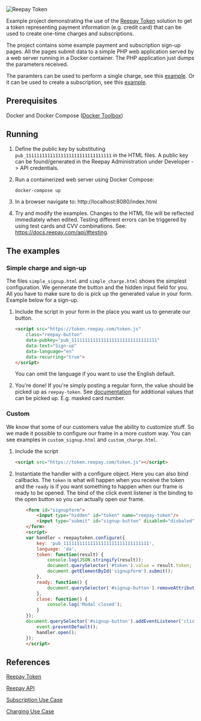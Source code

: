 ![Reepay Token](https://docs.reepay.com/token/images/logo.png "Reepay Token")

Example project demonstrating the use of the [Reepay Token](https://docs.reepay.com/token/) solution to get a token representing payment information (e.g. credit card) that can be used to create one-time charges and subscriptions.

The project contains some example payment and subscription sign-up pages. All the pages submit data to a simple PHP web application served by a web server running in a Docker container. The PHP application just dumps the parameters received. 

The paramters can be used to perform a single charge, see this [example](https://github.com/reepay/reepay-examples/wiki/One-time-charging). Or it can be used to create a subscription, see this [example](https://github.com/reepay/reepay-examples/wiki/Simple-subscription-handling#create-customer-and-subscription).

## Prerequisites

Docker and Docker Compose ([Docker Toolbox](https://www.docker.com/products/docker-toolbox))

## Running

1. Define the public key by substituting `pub_11111111111111111111111111111111` in the HTML files. A public key can be found/generated in the Reepay Administration under Developer -> API credentials.

2. Run a containerized web server using Docker Compose:

    `docker-compose up`

3. In a browser navigate to: http://localhost:8080/index.html

4. Try and modify the examples. Changes to the HTML file will be reflected immediately when edited. Testing different errors can be triggered by using test cards and CVV combinations. See: https://docs.reepay.com/api/#testing.

## The examples

### Simple charge and sign-up

The files `simple_signup.html` and `simple_charge.html` shows the simplest configuration. We gennerate the button and the hidden input field for you. All you have to make sure to do is pick up the generated value in your form. Example below for a sign-up.

1. Include the script in your form in the place you want us to generate our button.
    ```html
    <script src="https://token.reepay.com/token.js"
        class="reepay-button"
        data-pubkey="pub_11111111111111111111111111111111"
        data-text="Sign-up"
        data-language="en"
        data-recurring="true">
    </script>
    ```
    You can omit the language if you want to use the English default.

2. You're done! If you're simply posting a regular form, the value should be picked up as `reepay-token`. See [documentation](https://docs.reepay.com/token/) for additional values that can be picked up. E.g. masked card number.

### Custom

We know that some of our customers value the ability to customize stuff. So we made it possible to configure our frame in a more custom way. You can see examples in `custom_signup.html` and `custom_charge.html`.

1. Include the script
    ```html
    <script src="https://token.reepay.com/token.js"></script>
    ```
2. Instantiate the handler with a configure object. Here you can also bind callbacks. The `token` is what will happen when you receive the token and the `ready` is if you want something to happen when our frame is ready to be opened. The bind of the click event listener is the binding to the open button so you can actually open our frame.
    ```html
        <form id="signupform">
            <input type="hidden" id="token" name="reepay-token"/>
            <input type="submit" id="signup-button" disabled="disbaled" value="Sign-up"/>
        </form>
        <script>
        var handler = reepaytoken.configure({
            key: 'pub_11111111111111111111111111111111',
            language: 'da',
            token: function(result) {
                console.log(JSON.stringify(result));
                document.querySelector('#token').value = result.token;
                document.getElementById('signupform').submit();
            },
            ready: function() {
                document.querySelector('#signup-button').removeAttribute('disabled');
            },
            close: function() {
                console.log('Modal closed');
            }
        });
        document.querySelector('#signup-button').addEventListener('click', function(event) {
            event.preventDefault();
            handler.open();
        });
        </script>
    ```


## References

[Reepay Token](https://docs.reepay.com/token/)

[Reepay API](https://docs.reepay.com/api/)

[Subscription Use Case](https://github.com/reepay/reepay-examples/wiki/Simple-subscription-handling)

[Charging Use Case](https://github.com/reepay/reepay-examples/wiki/One-time-charging)

